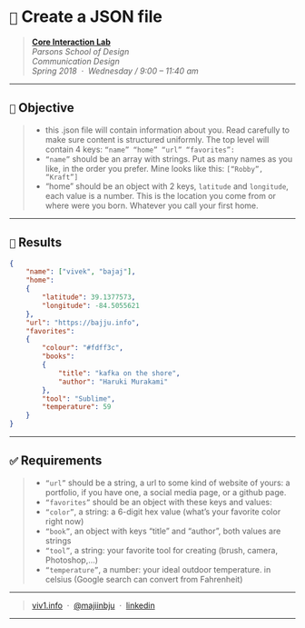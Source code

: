 # `📖` Create a JSON file
> **[Core Interaction Lab](https://github.com/majiinbju/core-interaction-2017)**<br>
> *Parsons School of Design<br>
> Communication Design<br>
> Spring 2018 &nbsp;&middot;&nbsp;
> Wednesday / 9:00 – 11:40 am*
> 
---
## `🎯` Objective
> - this .json file will contain information about you. Read carefully to make sure content is structured uniformly. The top level will contain 4 keys: `“name” “home” “url” “favorites”:`
> - `“name”` should be an array with strings. Put as many names as you like, in the order you prefer. Mine looks like this: `[“Robby”, “Kraft”]`
> - “home” should be an object with 2 keys, `latitude` and `longitude`, each value is a number. This is the location you come from or where were you born. Whatever you call your first home.
---
## `🧪` Results
```json
{
    "name": ["vivek", "bajaj"],
    "home":
    {
        "latitude": 39.1377573,
        "longitude": -84.5055621
    },
    "url": "https://bajju.info",
    "favorites":
    {
        "colour": "#fdff3c",
        "books":
        {
            "title": "kafka on the shore",
            "author": "Haruki Murakami"
        },
        "tool": "Sublime",
        "temperature": 59
    }
}
```
<!-- ![Vivek.JSON](code-snap.png) -->
---
## `✅` Requirements
> - `“url”` should be a string, a url to some kind of website of yours: a portfolio, if you have one, a social media page, or a github page.
> - `“favorites”` should be an object with these keys and values:
> - `“color”`, a string: a 6-digit hex value (what’s your favorite color right now)
> - `“book”`, an object with keys “title” and “author”, both values are strings
> - `“tool”`, a string: your favorite tool for creating (brush, camera, Photoshop,...)
> - `“temperature”`, a number: your ideal outdoor temperature. in celsius (Google search can convert from Fahrenheit)
---
> [viv1.info](https://www.bajju.info) &nbsp;&middot;&nbsp;
> [@majiinbju](https://github.com/majiinbju) &nbsp;&middot;&nbsp;
> [linkedin](https://www.linkedin.com/in/vivek-bajaj/)
---
